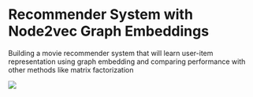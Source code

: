 # Recommender System with Node2vec Graph Embeddings

Building a movie recommender system that will learn user-item representation using graph embedding and comparing performance with other methods like matrix factorization

[![](https://img.shields.io/badge/download-notebook-blueviolet)](https://nbviewer.org/github/datalaker/jupyter/blob/main/movielens-mf-node2vec-graph-embeddings.ipynb)
